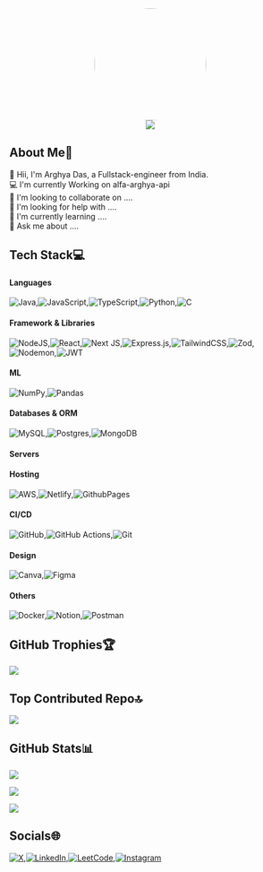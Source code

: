 <div align="center">
  <img width=200 style="border-radius:50%" src="https://avatars.githubusercontent.com/alfaarghya"/>
</div>
<div align="center">
<img src="https://visitcount.itsvg.in/api?id=alfaarghya&icon=5&color=6"/>
</div>

## About Me💫

👋 Hii, I'm Arghya Das, a Fullstack-engineer from India.<br>  💻 I'm currently Working on alfa-arghya-api<br>  👯 I'm looking to collaborate on ....<br>  🤝 I'm looking for help with ....<br>  🌱 I'm currently learning ....<br>  💬 Ask me about ....<br>  

## Tech Stack💻 

#### Languages

![Java](https://img.shields.io/badge/java-%23ED8B00.svg?style=for-the-badge&logo=openjdk&logoColor=white),![JavaScript](https://img.shields.io/badge/javascript-%23323330.svg?style=for-the-badge&logo=javascript&logoColor=%23F7DF1E),![TypeScript](https://img.shields.io/badge/typescript-%23007ACC.svg?style=for-the-badge&logo=typescript&logoColor=white),![Python](https://img.shields.io/badge/python-3670A0?style=for-the-badge&logo=python&logoColor=ffdd54),![C](https://img.shields.io/badge/c-%2300599C.svg?style=for-the-badge&logo=c&logoColor=white)

#### Framework & Libraries

![NodeJS](https://img.shields.io/badge/node.js-6DA55F?style=for-the-badge&logo=node.js&logoColor=white),![React](https://img.shields.io/badge/react-%2320232a.svg?style=for-the-badge&logo=react&logoColor=%2361DAFB),![Next JS](https://img.shields.io/badge/Next-black?style=for-the-badge&logo=next.js&logoColor=white),![Express.js](https://img.shields.io/badge/express.js-%23404d59.svg?style=for-the-badge&logo=express&logoColor=%2361DAFB),![TailwindCSS](https://img.shields.io/badge/tailwindcss-%2338B2AC.svg?style=for-the-badge&logo=tailwind-css&logoColor=white),![Zod](https://img.shields.io/badge/zod-%233068b7.svg?style=for-the-badge&logo=zod&logoColor=white),![Nodemon](https://img.shields.io/badge/NODEMON-%23323330.svg?style=for-the-badge&logo=nodemon&logoColor=%BBDEAD),![JWT](https://img.shields.io/badge/JWT-black?style=for-the-badge&logo=JSON%20web%20tokens)

#### ML

![NumPy](https://img.shields.io/badge/numpy-%23013243.svg?style=for-the-badge&logo=numpy&logoColor=white),![Pandas](https://img.shields.io/badge/pandas-%23150458.svg?style=for-the-badge&logo=pandas&logoColor=white)

#### Databases & ORM

![MySQL](https://img.shields.io/badge/mysql-4479A1.svg?style=for-the-badge&logo=mysql&logoColor=white),![Postgres](https://img.shields.io/badge/postgres-%23316192.svg?style=for-the-badge&logo=postgresql&logoColor=white),![MongoDB](https://img.shields.io/badge/MongoDB-%234ea94b.svg?style=for-the-badge&logo=mongodb&logoColor=white)

#### Servers



#### Hosting

![AWS](https://img.shields.io/badge/AWS-%23FF9900.svg?style=for-the-badge&logo=amazon-aws&logoColor=white),![Netlify](https://img.shields.io/badge/netlify-%23000000.svg?style=for-the-badge&logo=netlify&logoColor=#00C7B7),![GithubPages](https://img.shields.io/badge/github%20pages-121013?style=for-the-badge&logo=github&logoColor=white)

#### CI/CD

![GitHub](https://img.shields.io/badge/github-%23121011.svg?style=for-the-badge&logo=github&logoColor=white),![GitHub Actions](https://img.shields.io/badge/github%20actions-%232671E5.svg?style=for-the-badge&logo=githubactions&logoColor=white),![Git](https://img.shields.io/badge/git-%23F05033.svg?style=for-the-badge&logo=git&logoColor=white)

#### Design

![Canva](https://img.shields.io/badge/Canva-%2300C4CC.svg?style=for-the-badge&logo=Canva&logoColor=white),![Figma](https://img.shields.io/badge/figma-%23F24E1E.svg?style=for-the-badge&logo=figma&logoColor=white)

#### Others

![Docker](https://img.shields.io/badge/docker-%230db7ed.svg?style=for-the-badge&logo=docker&logoColor=white),![Notion](https://img.shields.io/badge/Notion-%23000000.svg?style=for-the-badge&logo=notion&logoColor=white),![Postman](https://img.shields.io/badge/Postman-FF6C37?style=for-the-badge&logo=postman&logoColor=white)

## GitHub Trophies🏆

![](https://github-profile-trophy.vercel.app/?username=alfaarghya&theme=transparent&no-frame=true&no-bg=true)


## Top Contributed Repo🔝

![](https://github-contributor-stats.vercel.app/api?username=alfaarghya&limit=5&theme=transparent&combine_all_yearly_contributions=true)


##  GitHub Stats📊

![](https://github-readme-streak-stats.herokuapp.com?theme=transparent&user=alfaarghya)


![](https://github-readme-stats.vercel.app/api?username=alfaarghya&theme=transparent)


![](https://github-readme-stats.vercel.app/api/top-langs/?username=alfaarghya&theme=transparent&layout=compact)


## Socials🌐 

[![X](https://img.shields.io/badge/X-black.svg?logo=X&logoColor=white)](https://x.com/alfaarghya),[![LinkedIn](https://img.shields.io/badge/LinkedIn-%230077B5.svg?logo=linkedin&logoColor=white)](https://linkedin.com/in/alfaarghya),[![LeetCode](https://img.shields.io/badge/LeetCode-%2320232a.svg?style=normal&logo=LeetCode&logoColor=%FFA116)](https://leetcode.com/alfaarghya/),[![Instagram](https://img.shields.io/badge/Instagram-%23E4405F.svg?logo=Instagram&logoColor=white)](https://instagram.com/alfaarghya)

